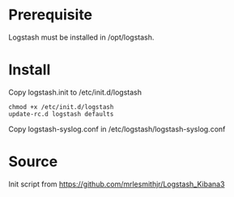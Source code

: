 # Prerequisite

Logstash must be installed in /opt/logstash.

# Install

Copy logstash.init to /etc/init.d/logstash

	chmod +x /etc/init.d/logstash
	update-rc.d logstash defaults

Copy logstash-syslog.conf in /etc/logstash/logstash-syslog.conf

# Source

Init script from https://github.com/mrlesmithjr/Logstash_Kibana3
